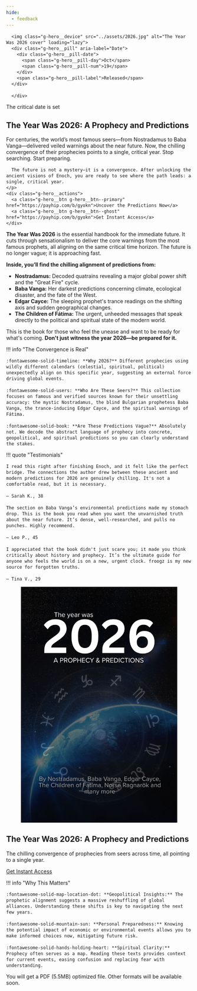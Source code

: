 ```yaml
---
hide:
  - feedback
---
```


<section class="g-hero">
  <div class="g-hero__canvas">
    <div class="g-hero__stage">

      <img class="g-hero__device" src="../assets/2026.jpg" alt="The Year Was 2026 cover" loading="lazy">
      <div class="g-hero__pill" aria-label="Date">
        <div class="g-hero__pill-date">
          <span class="g-hero__pill-day">Oct</span>
          <span class="g-hero__pill-num">19</span>
        </div>
        <span class="g-hero__pill-label">Released</span>
      </div>

      </div>

  </div>

  <div class="g-hero__copy">
    <p class="g-hero__kicker">The critical date is set</p>
    <h1 class="g-hero__title">The Year Was 2026: A Prophecy and Predictions</h1>
    <p class="g-hero__subtitle">
      For centuries, the world’s most famous seers—from Nostradamus to Baba Vanga—delivered veiled warnings about the near future. Now, the chilling convergence of their prophecies points to a single, critical year. Stop searching. Start preparing.

      The future is not a mystery—it is a convergence. After unlocking the ancient visions of Enoch, you are ready to see where the path leads: a single, critical year.
    </p>
    <div class="g-hero__actions">
      <a class="g-hero__btn g-hero__btn--primary" href="https://payhip.com/b/gyokn">Uncover the Predictions Now</a>
      <a class="g-hero__btn g-hero__btn--ghost" href="https://payhip.com/b/gyokn">Get Instant Access</a>
    </div>

  </div>
</section>

**The Year Was 2026** is the essential handbook for the immediate future. It cuts through sensationalism to deliver the core warnings from the most famous prophets, all aligning on the same critical time horizon. The future is no longer vague; it is approaching fast.

**Inside, you’ll find the chilling alignment of predictions from:**

- **Nostradamus:** Decoded quatrains revealing a major global power shift and the "Great Fire" cycle.
- **Baba Vanga:** Her darkest predictions concerning climate, ecological disaster, and the fate of the West.
- **Edgar Cayce:** The sleeping prophet's trance readings on the shifting axis and sudden geographical changes.
- **The Children of Fátima:** The urgent, unheeded messages that speak directly to the political and spiritual state of the modern world.

This is the book for those who feel the unease and want to be ready for what's coming. **Don't just witness the year 2026—be prepared for it.**

!!! info "The Convergence is Real"

    :fontawesome-solid-timeline: **Why 2026?** Different prophecies using wildly different calendars (celestial, spiritual, political) unexpectedly align on this specific year, suggesting an external force driving global events.

    :fontawesome-solid-users: **Who Are These Seers?** This collection focuses on famous and verified sources known for their unsettling accuracy: the mystic Nostradamus, the blind Bulgarian prophetess Baba Vanga, the trance-inducing Edgar Cayce, and the spiritual warnings of Fátima.

    :fontawesome-solid-book: **Are These Predictions Vague?** Absolutely not. We decode the abstract language of prophecy into concrete, geopolitical, and spiritual predictions so you can clearly understand the stakes.

!!! quote "Testimonials"

    I read this right after finishing Enoch, and it felt like the perfect bridge. The connections the author drew between these ancient and modern predictions for 2026 are genuinely chilling. It's not a comfortable read, but it is necessary.

    — Sarah K., 38

    The section on Baba Vanga’s environmental predictions made my stomach drop. This is the book you read when you want the unvarnished truth about the near future. It’s dense, well-researched, and pulls no punches. Highly recommend.

    — Leo P., 45

    I appreciated that the book didn't just scare you; it made you think critically about history and prophecy. It’s the ultimate guide for anyone who feels the world is on a new, urgent clock. froogz is my new source for forgotten truths.

    — Tina V., 29

  <section class="book-hero" aria-label="The Year Was 2026: A Prophecy and Predictions">
  <figure class="thumb">
    <img src="../assets/2026.jpg" alt="The Year Was 2026 cover" loading="lazy">
  </figure>

  <h1 class="book-title">The Year Was 2026: A Prophecy and Predictions</h1>
  <p class="book-desc">The chilling convergence of prophecies from seers across time, all pointing to a single year.</p>

  <div class="buy-wrap">
    <a href="https://payhip.com/b/gyokn"
       class="payhip-buy-button"
       data-theme="blue"
       data-product="gyokn">Get Instant Access</a>
  </div>
</section>

!!! info "Why This Matters"

    :fontawesome-solid-map-location-dot: **Geopolitical Insights:** The prophetic alignment suggests a massive reshuffling of global alliances. Understanding these shifts is key to navigating the next few years.

    :fontawesome-solid-mountain-sun: **Personal Preparedness:** Knowing the potential impact of economic or environmental events allows you to make informed choices now, mitigating future risk.

    :fontawesome-solid-hands-holding-heart: **Spiritual Clarity:** Prophecy often serves as a map. Reading these texts provides context for current events, easing confusion and replacing fear with understanding.

You will get a PDF (5.5MB) optimized file. Other formats will be available soon.
